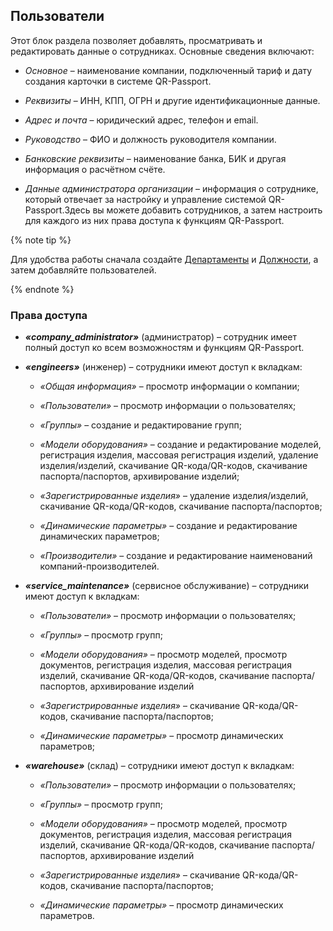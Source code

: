 ## Пользователи
Этот блок раздела позволяет добавлять, просматривать и редактировать данные о сотрудниках. 
Основные сведения включают:
* _Основное_ – наименование компании, подключенный тариф и дату создания карточки в системе QR-Passport.

* _Реквизиты_ – ИНН, КПП, ОГРН и другие идентификационные данные.

* _Адрес и почта_ – юридический адрес, телефон и email.

* _Руководство_ – ФИО и должность руководителя компании.

* _Банковские реквизиты_ – наименование банка, БИК и другая информация о расчётном счёте.

* _Данные администратора организации_ – информация о сотруднике, который отвечает за настройку и управление системой QR-Passport.Здесь вы можете добавить сотрудников, а затем настроить для каждого из них права доступа к функциям QR-Passport.

{% note tip %}

Для удобства работы сначала создайте [Департаменты](department.md#anchor) и [Должности](positions.md#anchor), а затем добавляйте пользователей. 

{% endnote %}

### Права доступа

* **_«company_administrator»_** (администратор) – сотрудник имеет полный доступ ко всем возможностям и функциям QR-Passport.

* **_«engineers»_** (инженер) – сотрудники имеют доступ к вкладкам:

    * _«Общая информация»_ – просмотр информации о компании; 

    * _«Пользователи»_ – просмотр информации о пользователях; 

    * _«Группы»_ – создание и редактирование групп; 

    * _«Модели оборудования»_ – создание и редактирование моделей, регистрация изделия, массовая регистрация изделий, удаление изделия/изделий, скачивание QR-кода/QR-кодов, скачивание паспорта/паспортов, архивирование изделий;

    * _«Зарегистрированные изделия»_ – удаление изделия/изделий, скачивание QR-кода/QR-кодов, скачивание паспорта/паспортов;

    * _«Динамические параметры»_ – создание и редактирование динамических параметров;

    * _«Производители»_ – создание и редактирование наименований компаний-производителей.

* **_«service_maintenance»_** (сервисное обслуживание) – сотрудники имеют доступ к вкладкам:

    * _«Пользователи»_ – просмотр информации о пользователях;
     
    * _«Группы»_ – просмотр групп; 
     
    * _«Модели оборудования»_ – просмотр моделей, просмотр документов, регистрация изделия, массовая регистрация изделий, скачивание QR-кода/QR-кодов, скачивание паспорта/паспортов, архивирование изделий
    
    * _«Зарегистрированные изделия»_ – скачивание QR-кода/QR-кодов, скачивание паспорта/паспортов;
    * _«Динамические параметры»_ – просмотр динамических параметров;    

* **_«warehouse»_** (склад) – сотрудники имеют доступ к вкладкам:

    * _«Пользователи»_ – просмотр информации о пользователях;
    
    * _«Группы»_ – просмотр групп; 
    
    * _«Модели оборудования»_ – просмотр моделей, просмотр документов, регистрация изделия, массовая регистрация изделий, скачивание QR-кода/QR-кодов, скачивание паспорта/паспортов, архивирование изделий
    
    * _«Зарегистрированные изделия»_ – скачивание QR-кода/QR-кодов, скачивание паспорта/паспортов;
    
    * _«Динамические параметры»_ – просмотр динамических параметров.




